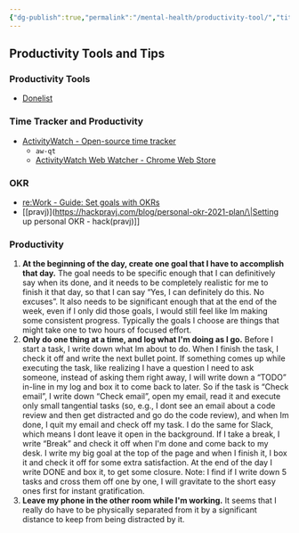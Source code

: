 ```yaml
---
{"dg-publish":true,"permalink":"/mental-health/productivity-tool/","title":"Productivity Tools and Tips","noteIcon":""}
---
```



## Productivity Tools and Tips

### Productivity Tools

- [Donelist](https://donel.ist/)

### Time Tracker and Productivity

- [ActivityWatch - Open-source time tracker](https://activitywatch.net/)
    - `aw-qt`
    - [ActivityWatch Web Watcher - Chrome Web Store](https://chrome.google.com/webstore/detail/activitywatch-web-watcher/nglaklhklhcoonedhgnpgddginnjdadi)

### OKR

- [re:Work - Guide: Set goals with OKRs](https://rework.withgoogle.com/guides/set-goals-with-okrs/steps/introduction/)
- [[pravj)](https://hackpravj.com/blog/personal-okr-2021-plan/\|Setting up personal OKR - hack(pravj)]]

### Productivity

1. **At the beginning of the day, create one goal that I have to accomplish that day.** The goal needs to be specific enough that I can definitively say when its done, and it needs to be completely realistic for me to finish it that day, so that I can say “Yes, I can definitely do this. No excuses”. It also needs to be significant enough that at the end of the week, even if I only did those goals, I would still feel like Im making some consistent progress. Typically the goals I choose are things that might take one to two hours of focused effort.
2. **Only do one thing at a time, and log what I'm doing as I go.** Before I start a task, I write down what Im about to do. When I finish the task, I check it off and write the next bullet point. If something comes up while executing the task, like realizing I have a question I need to ask someone, instead of asking them right away, I will write down a “TODO” in-line in my log and box it to come back to later. So if the task is “Check email”, I write down “Check email”, open my email, read it and execute only small tangential tasks (so, e.g., I dont see an email about a code review and then get distracted and go do the code review), and when Im done, I quit my email and check off my task. I do the same for Slack, which means I dont leave it open in the background. If I take a break, I write “Break” and check it off when I'm done and come back to my desk. I write my big goal at the top of the page and when I finish it, I box it and check it off for some extra satisfaction. At the end of the day I write DONE and box it, to get some closure. Note: I find if I write down 5 tasks and cross them off one by one, I will gravitate to the short easy ones first for instant gratification.
3. **Leave my phone in the other room while I'm working.** It seems that I really do have to be physically separated from it by a significant distance to keep from being distracted by it.
